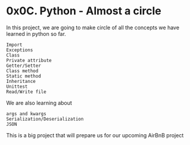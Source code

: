# 0x0C. Python - Almost a circle

In this project, we are going to make circle of all the concepts we have learned in python so far.

    Import
    Exceptions
    Class
    Private attribute
    Getter/Setter
    Class method
    Static method
    Inheritance
    Unittest
    Read/Write file

We are also learning about
	
    args and kwargs
    Serialization/Deserialization
    JSON

This is a big project that will prepare us for our upcoming AirBnB project
